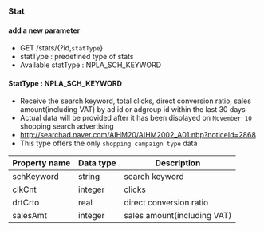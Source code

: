 ### Stat
#### add a new parameter
* GET /stats/{?id,`statType`}
 * statType : predefined type of stats
* Available statType : NPLA_SCH_KEYWORD

#### StatType : NPLA_SCH_KEYWORD
* Receive the search keyword, total clicks, direct conversion ratio, sales amount(including VAT) by ad id or adgroup id within the last 30 days
* Actual data will be provided after it has been displayed on `November 10` shopping search advertising 
 * http://searchad.naver.com/AIHM20/AIHM2002_A01.nbp?noticeId=2868
* This type offers the only `shopping campaign type` data

Property name|Data type|Description
---|---|---
schKeyword |string|search keyword
clkCnt|integer|clicks
drtCrto|real|direct conversion ratio
salesAmt |integer|sales amount(including VAT)
